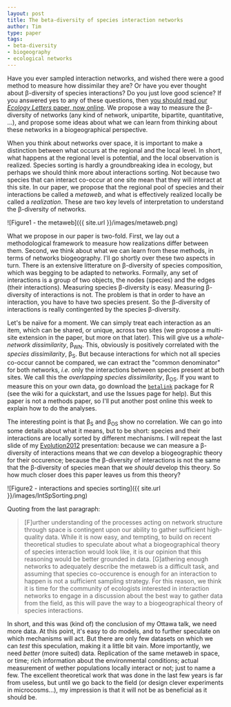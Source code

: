 ```yaml
---
layout: post
title: The beta-diversity of species interaction networks
author: Tim
type: paper
tags:
- beta-diversity
- biogeography
- ecological networks
---
```


Have you ever sampled interaction networks, and wished there were a good method to measure how dissimilar they are? Or have you ever thought about &beta;-diversity of species interactions? Do you just love good science? If you answered yes to any of these questions, then [you should read our *Ecology Letters* paper, now online](http://onlinelibrary.wiley.com/doi/10.1111/ele.12002/abstract). We propose a way to measure the &beta;-diversity of networks (any kind of network, unipartite, bipartite, quantitative, ...), and propose some ideas about what we can learn from thinking about these networks in a biogeographical perspective.

When you think about networks over space, it is important to make a distinction between what occurs at the regional and the local level. In short, what happens at the regional level is potential, and the local observation is realized. Species sorting is hardly a groundbreaking idea in ecology, but perhaps we should think more about interactions sorting. Not because two species that can interact co-occur at one site mean that they will interact at this site. In our paper, we propose that the regional pool of species and their interactions be called a *metaweb*, and what is effectively realized locally be called a *realization*. These are two key levels of interpretation to understand the &beta;-diversity of networks.

![Figure1 - the metaweb]({{ site.url }}/images/metaweb.png)

What we propose in our paper is two-fold. First, we lay out a methodological framework to measure how realizations differ between them. Second, we think about what we can learn from these methods, in terms of networks biogeography. I'll go shortly over these two aspects in turn. There is an extensive litterature on &beta;-diversity of species composition, which was begging to be adapted to networks. Formally, any set of interactions is a group of two objects, the nodes (species) and the edges (their interactions). Measuring species &beta;-diversity is easy. Measuring &beta;-diversity of interactions is not. The problem is that in order to have an interaction, you have to have two species present. So the &beta;-diversity of interactions is really contingented by the species &beta;-diversity.

Let's be naïve for a moment. We can simply treat each interaction as an item, which can be shared, or unique, across two sites (we propose a multi-site extension in the paper, but more on that later). This will give us a *whole-network dissimilarity*, &beta;<sub>WN</sub>. This, obviously is positively correlated with the *species dissimilarity*, &beta;<sub>S</sub>. But because interactions for which not all species co-occur cannot be compared, we can extract the "common denominator" for both networks, *i.e.* only the interactions between species present at both sites. We call this the *overlapping species dissimilarity*, &beta;<sub>OS</sub>. If you want to measure this on your own data, go download the [`betalink`](https://github.com/tpoisot/betalink) package for R (see the wiki for a quickstart, and use the Issues page for help). But this paper is not a methods paper, so I'll put another post online this week to explain how to do the analyses.

The interesting point is that &beta;<sub>S</sub> and &beta;<sub>OS</sub> show no correlation. We can go into some details about what it means, but to be short: species and their interactions are locally sorted by different mechanisms. I will repeat the last slide of my [Evolution2012](http://www.confersense.ca/Evolution2012/) presentation: because we can measure a &beta;-diversity of interactions means that we *can* develop a biogeographic theory for their occurence; because the &beta;-diversity of interactions is not the same that the &beta;-diversity of species mean that we *should* develop this theory. So how much closer does this paper leaves us from this theory?

![Figure2 - interactions and species sorting]({{ site.url }}/images/IntSpSorting.png)

Quoting from the last paragraph:

> [F]urther understanding of the processes acting on network structure through space is contingent upon our ability to gather sufficient high-quality data. While it is now easy, and tempting, to build on recent theoretical studies to speculate about what a biogeographical theory of species interaction would look like, it is our opinion that this reasoning would be better grounded in data. [G]athering enough networks to adequately describe the metaweb is a difficult task, and assuming that species co-occurence is enough for an interaction to happen is not a sufficient sampling strategy. For this reason, we think it is time for the community of ecologists interested in interaction networks to engage in a discussion about the best way to gather data from the field, as this will pave the way to a biogeographical theory of species interactions.

In short, and this was (kind of) the conclusion of my Ottawa talk, we need more data. At this point, it's easy to do models, and to further speculate on which mechanisms will act. But there are only few datasets on which we can *test* this speculation, making it a little bit vain. More importantly, we need *better* (more suited) data. Replication of the same metaweb in space, or time; rich information about the environmental conditions; actual measurement of wether populations locally interact or not; just to name a few. The excellent theoretical work that was done in the last few years is far from useless, but until we go back to the field (or design clever experiments in microcosms...), my impression is that it will not be as beneficial as it should be.
